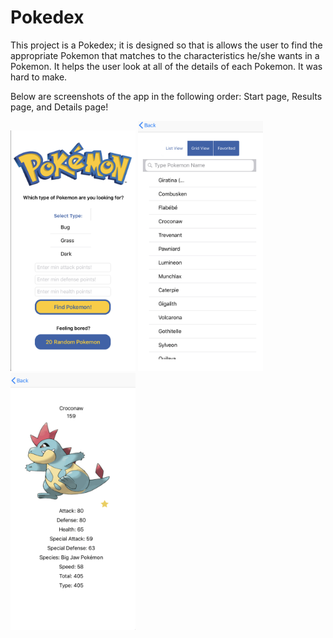 # Pokedex

This project is a Pokedex; it is designed so that is allows the user to find the appropriate Pokemon that matches to the characteristics he/she wants in a Pokemon. It helps the user look at all of the details of each Pokemon. It was hard to make.

Below are screenshots of the app in the following order: Start page, Results page, and Details page!

<img src="/screenshot1.png?raw=true"  width="200" >
<img src="/screenshot2.png?raw=true"  width="200" >
<img src="/screenshot3.png?raw=true"  width="200" >
